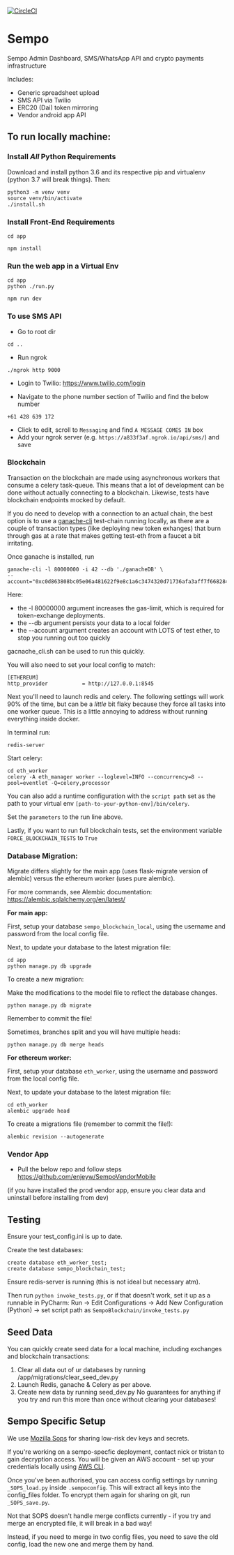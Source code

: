 [![CircleCI](https://circleci.com/gh/teamsempo/SempoBlockchain.svg?style=svg)](https://circleci.com/gh/teamsempo/SempoBlockchain)

# Sempo

Sempo Admin Dashboard, SMS/WhatsApp API and crypto payments infrastructure

Includes:
- Generic spreadsheet upload
- SMS API via Twilio
- ERC20 (Dai) token mirroring
- Vendor android app API

## To run locally machine:

### Install _All_ Python Requirements
Download and install python 3.6 and its respective pip and virtualenv (python 3.7 will break things). Then:
```
python3 -m venv venv
source venv/bin/activate
./install.sh
```

### Install Front-End Requirements
```
cd app
```
```
npm install
```

### Run the web app in a Virtual Env
```
cd app
python ./run.py
```

```
npm run dev
```

### To use SMS API
- Go to root dir
```
cd ..
```
- Run ngrok
```
./ngrok http 9000
```

- Login to Twilio:
https://www.twilio.com/login

- Navigate to the phone number section of Twilio and find the below number
```
+61 428 639 172
```
- Click to edit, scroll to `Messaging` and find `A MESSAGE COMES IN` box
- Add your ngrok server (e.g. `https://a833f3af.ngrok.io/api/sms/`) and save

### Blockchain
Transaction on the blockchain are made using asynchronous workers that consume a celery task-queue.
This means that a lot of development can be done without actually connecting to a blockchain. Likewise, tests have
blockchain endpoints mocked by default.

If you do need to develop with a connection to an actual chain, the best option is to use a [ganache-cli](https://github.com/trufflesuite/ganache-cli)
test-chain running locally, as there are a couple of transaction types (like deploying new token exhanges)
that burn through gas at a rate that makes getting test-eth from a faucet a bit irritating.

Once ganache is installed, run

```
ganache-cli -l 80000000 -i 42 --db './ganacheDB' \
--account="0xc0d863808bc05e06a481622f9e8c1a6c3474320d71736afa3aff7f668284d804,10000000000000000000000000"
```

Here:
- the -l 80000000 argument increases the gas-limit, which is required for token-exchange deployments.
- the --db argument persists your data to a local folder
- the --account argument creates an account with LOTS of test ether, to stop you running out too quickly

gacnache_cli.sh can be used to run this quickly.

You will also need to set your local config to match:
```
[ETHEREUM]
http_provider           = http://127.0.0.1:8545
```


Next you'll need to launch redis and celery. The following settings will work 90% of the time, but can be a _little_
bit flaky because they force all tasks into one worker queue. This is a little annoying to address without running
everything inside docker.

In terminal run:
```
redis-server
```

Start celery:
```
cd eth_worker
celery -A eth_manager worker --loglevel=INFO --concurrency=8 --pool=eventlet -Q=celery,processor
```

You can also add a runtime configuration with the `script path` set as the path to your virtual env `[path-to-your-python-env]/bin/celery`.

Set the `parameters` to the run line above.

Lastly, if you want to run full blockchain tests, set the environment variable `FORCE_BLOCKCHAIN_TESTS` to `True`

### Database Migration:

Migrate differs slightly for the main app (uses flask-migrate version of alembic) versus the ethereum worker (uses pure alembic).

For more commands, see Alembic documentation: https://alembic.sqlalchemy.org/en/latest/

**For main app:**

First, setup your database `sempo_blockchain_local`, using the username and password from the local config file.

Next, to update your database to the latest migration file:

```
cd app
python manage.py db upgrade
```

To create a new migration:

Make the modifications to the model file to reflect the database changes.

```
python manage.py db migrate
```

Remember to commit the file!


Sometimes, branches split and you will have multiple heads:

```
python manage.py db merge heads
```

**For ethereum worker:**

First, setup your database `eth_worker`, using the username and password from the local config file.

Next, to update your database to the latest migration file:

```
cd eth_worker
alembic upgrade head
```

To create a migrations file (remember to commit the file!):

```
alembic revision --autogenerate
```

### Vendor App
- Pull the below repo and follow steps
https://github.com/enjeyw/SempoVendorMobile

(if you have installed the prod vendor app, ensure you clear data and uninstall before installing from dev)

## Testing

Ensure your test_config.ini is up to date.

Create the test databases:
```
create database eth_worker_test;
create database sempo_blockchain_test;
```

Ensure redis-server is running (this is not ideal but necessary atm).

Then run `python invoke_tests.py`, or if that doesn't work, set it up as a runnable in PyCharm: Run -> Edit Configurations -> Add New Configuration (Python) -> set script path as `SempoBlockchain/invoke_tests.py`


## Seed Data
You can quickly create seed data for a local machine, including exchanges and blockchain transactions:
1. Clear all data out of ur databases by running /app/migrations/clear_seed_dev.py
2. Launch Redis, ganache & Celery as per above.
3. Create new data by running seed_dev.py No guarantees for anything if you try and run this more than once
without clearing your databases!


## Sempo Specific Setup

We use [Mozilla Sops](https://github.com/mozilla/sops/) for sharing low-risk dev keys and secrets.

If you're working on a sempo-specfic deployment, contact nick or tristan to gain decryption access. You will be given an
AWS account - set up your credentials locally using [AWS CLI](https://docs.aws.amazon.com/cli/latest/userguide/install-cliv2.html).

Once you've been authorised, you can access config settings by running `_SOPS_load.py` inside `.sempoconfig`.
This will extract all keys into the config_files folder. To encrypt them again for sharing on git, run
`_SOPS_save.py`.

Not that SOPS doesn't handle merge conflicts currently - if you try and merge an encrypted file, it will break in a bad way!

Instead, if you need to merge in two config files, you need to save the old config, load the new one and merge them by hand.


